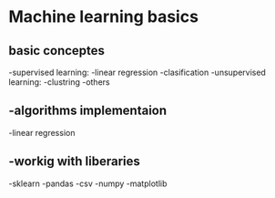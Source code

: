 # Machine learning basics
## basic conceptes
-supervised learning:
-linear regression  -clasification
-unsupervised learning:
-clustring -others
## -algorithms implementaion 
-linear regression
## -workig with liberaries
-sklearn
-pandas
-csv
-numpy
-matplotlib
